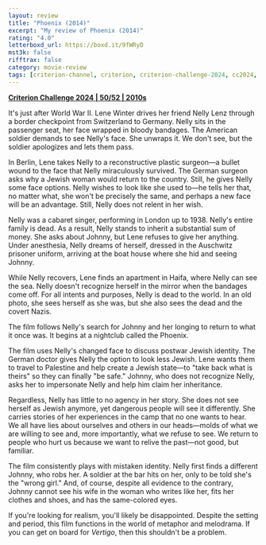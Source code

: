 ```yaml
---
layout: review
title: "Phoenix (2014)"
excerpt: "My review of Phoenix (2014)"
rating: "4.0"
letterboxd_url: https://boxd.it/9fWRyD
mst3k: false
rifftrax: false
category: movie-review
tags: [criterion-channel, criterion, criterion-challenge-2024, cc2024, edited-by-women, identity]
---
```


<b><a href="https://boxd.it/qWjuA/detail" target="_blank" rel="noopener">Criterion Challenge 2024 | 50/52 | 2010s</a></b>

It's just after World War II. Lene Winter drives her friend Nelly Lenz through a border checkpoint from Switzerland to Germany. Nelly sits in the passenger seat, her face wrapped in bloody bandages. The American soldier demands to see Nelly's face. She unwraps it. We don't see, but the soldier apologizes and lets them pass.

In Berlin, Lene takes Nelly to a reconstructive plastic surgeon—a bullet wound to the face that Nelly miraculously survived. The German surgeon asks why a Jewish woman would return to the country. Still, he gives Nelly some face options. Nelly wishes to look like she used to—he tells her that, no matter what, she won't be precisely the same, and perhaps a new face will be an advantage. Still, Nelly does not relent in her wish.

Nelly was a cabaret singer, performing in London up to 1938. Nelly's entire family is dead. As a result, Nelly stands to inherit a substantial sum of money. She asks about Johnny, but Lene refuses to give her anything. Under anesthesia, Nelly dreams of herself, dressed in the Auschwitz prisoner uniform, arriving at the boat house where she hid and seeing Johnny.

While Nelly recovers, Lene finds an apartment in Haifa, where Nelly can see the sea. Nelly doesn't recognize herself in the mirror when the bandages come off. For all intents and purposes, Nelly is dead to the world. In an old photo, she sees herself as she was, but she also sees the dead and the covert Nazis.

The film follows Nelly's search for Johnny and her longing to return to what it once was. It begins at a nightclub called the Phoenix.

The film uses Nelly's changed face to discuss postwar Jewish identity. The German doctor gives Nelly the option to look less Jewish. Lene wants them to travel to Palestine and help create a Jewish state—to "take back what is theirs" so they can finally "be safe." Johnny, who does not recognize Nelly, asks her to impersonate Nelly and help him claim her inheritance.

Regardless, Nelly has little to no agency in her story. She does not see herself as Jewish anymore, yet dangerous people will see it differently. She carries stories of her experiences in the camp that no one wants to hear. We all have lies about ourselves and others in our heads—molds of what we are willing to see and, more importantly, what we refuse to see. We return to people who hurt us because we want to relive the past—not good, but familiar.

The film consistently plays with mistaken identity. Nelly first finds a different Johnny, who robs her. A soldier at the bar hits on her, only to be told she's the "wrong girl." And, of course, despite all evidence to the contrary, Johnny cannot see his wife in the woman who writes like her, fits her clothes and shoes, and has the same-colored eyes.

If you're looking for realism, you'll likely be disappointed. Despite the setting and period, this film functions in the world of metaphor and melodrama. If you can get on board for <i>Vertigo</i>, then this shouldn't be a problem.
